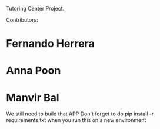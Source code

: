 Tutoring Center Project.

Contributors:

# Fernando Herrera
# Anna Poon
# Manvir Bal

We still need to build that APP
Don't forget to do pip install -r requirements.txt when you run this on a new environment
